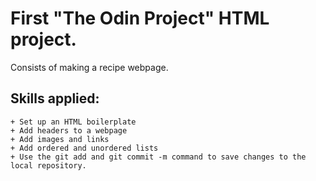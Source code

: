 # First "The Odin Project" HTML project.
Consists of making a recipe webpage.

## Skills applied:

    + Set up an HTML boilerplate
    + Add headers to a webpage
    + Add images and links
    + Add ordered and unordered lists
    + Use the git add and git commit -m command to save changes to the local repository.
    